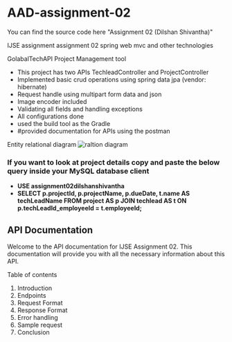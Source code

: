 # AAD-assignment-02
You can find the source code here "Assignment 02 (Dilshan Shivantha)"

IJSE assignment assignment 02 spring web mvc and other technologies

GolabalTechAPI Project Management tool

  - This project has two APIs TechleadController and ProjectController
  - Implemented basic crud operations using spring data jpa (vendor: hibernate)
  - Request handle using multipart form data and json
  - Image encoder included
  - Validating all fields and handling exceptions
  - All configurations done
  - used the build tool as the Gradle
  - #provided documentation for APIs using the postman

Entity relational diagram
![raltion diagram](https://github.com/Shivantha56/AAD-assignment-02/assets/111634293/bdf0b310-fcfd-4f25-8a5c-65c79ddbcc28)

### If you want to look at project details copy and paste the below query inside your MySQL database client
- **USE assignment02dilshanshivantha**
- **SELECT p.projectId, p.projectName, p.dueDate, t.name AS techLeadName FROM project AS p JOIN techlead AS t ON p.techLeadId_employeeId = t.employeeId;**

## API Documentation

Welcome to the API documentation for IJSE Assignment 02. This documentation will provide you with all the necessary information about this API.

Table of contents
  1. Introduction
  2. Endpoints
  3. Request Format
  4. Response Format
  5. Error handling
  6. Sample request
  7. Conclusion

